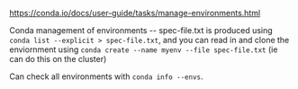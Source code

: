 https://conda.io/docs/user-guide/tasks/manage-environments.html

Conda management of environments -- spec-file.txt is produced using `conda list --explicit > spec-file.txt`, and you can read in and clone the enviornment using `conda create --name myenv --file spec-file.txt` (ie can do this on the cluster)


Can check all environments with `conda info --envs`.
